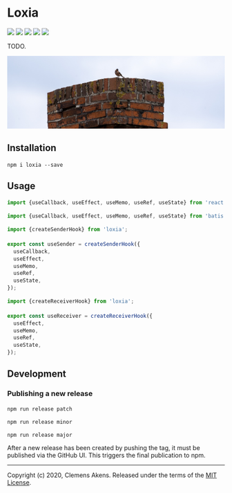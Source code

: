 # Loxia

[![][ci-badge]][ci-link] [![][version-badge]][version-link]
[![][license-badge]][license-link] [![][types-badge]][types-link]
[![][size-badge]][size-link]

[ci-badge]: https://github.com/clebert/loxia/workflows/CI/badge.svg
[ci-link]: https://github.com/clebert/loxia
[version-badge]: https://badgen.net/npm/v/loxia
[version-link]: https://www.npmjs.com/package/loxia
[license-badge]: https://badgen.net/npm/license/loxia
[license-link]: https://github.com/clebert/loxia/blob/master/LICENSE
[types-badge]: https://badgen.net/npm/types/loxia
[types-link]: https://github.com/clebert/loxia
[size-badge]: https://badgen.net/bundlephobia/minzip/loxia
[size-link]: https://bundlephobia.com/result?p=loxia

TODO.

<img src="./loxia.jpg"/>

## Installation

```
npm i loxia --save
```

## Usage

```js
import {useCallback, useEffect, useMemo, useRef, useState} from 'react';
```

```js
import {useCallback, useEffect, useMemo, useRef, useState} from 'batis';
```

```js
import {createSenderHook} from 'loxia';

export const useSender = createSenderHook({
  useCallback,
  useEffect,
  useMemo,
  useRef,
  useState,
});
```

```js
import {createReceiverHook} from 'loxia';

export const useReceiver = createReceiverHook({
  useEffect,
  useMemo,
  useRef,
  useState,
});
```

## Development

### Publishing a new release

```
npm run release patch
```

```
npm run release minor
```

```
npm run release major
```

After a new release has been created by pushing the tag, it must be published
via the GitHub UI. This triggers the final publication to npm.

---

Copyright (c) 2020, Clemens Akens. Released under the terms of the
[MIT License](https://github.com/clebert/loxia/blob/master/LICENSE).
